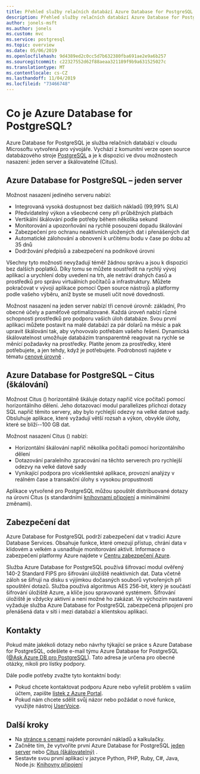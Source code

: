 ```yaml
---
title: Přehled služby relačních databází Azure Database for PostgreSQL
description: Přehled služby relačních databází Azure Database for PostgreSQL.
author: jonels-msft
ms.author: jonels
ms.custom: mvc
ms.service: postgresql
ms.topic: overview
ms.date: 05/06/2019
ms.openlocfilehash: 9d4389ed2c0cc5d7b632380fba691ae2e9a6b257
ms.sourcegitcommit: c22327552d62f88aeaa321189f9b9a631525027c
ms.translationtype: MT
ms.contentlocale: cs-CZ
ms.lasthandoff: 11/04/2019
ms.locfileid: "73466748"
---
```

# <a name="what-is-azure-database-for-postgresql"></a>Co je Azure Database for PostgreSQL?
Azure Database for PostgreSQL je služba relačních databází v cloudu Microsoftu vytvořená pro vývojáře. Vychází z komunitní verze open source databázového stroje [PostgreSQL](https://www.postgresql.org/) a je k dispozici ve dvou možnostech nasazení: jeden server a škálovatelné (Citus).

## <a name="azure-database-for-postgresql---single-server"></a>Azure Database for PostgreSQL – jeden server
Možnost nasazení jediného serveru nabízí:

- Integrovaná vysoká dostupnost bez dalších nákladů (99,99% SLA)
- Předvídatelný výkon a všeobecné ceny při průběžných platbách
- Vertikální škálování podle potřeby během několika sekund
- Monitorování a upozorňování na rychlé posouzení dopadu škálování
- Zabezpečení pro ochranu neaktivních uložených dat i přenášených dat
- Automatické zálohování a obnovení k určitému bodu v čase po dobu až 35 dnů
- Dodržování předpisů a zabezpečení na podnikové úrovni

Všechny tyto možnosti nevyžadují téměř žádnou správu a jsou k dispozici bez dalších poplatků. Díky tomu se můžete soustředit na rychlý vývoj aplikací a urychlení doby uvedení na trh, ale netráví drahých časů a prostředků pro správu virtuálních počítačů a infrastruktury. Můžete pokračovat v vývoji aplikace pomocí Open source nástrojů a platformy podle vašeho výběru, aniž byste se museli učit nové dovednosti.

Možnost nasazení na jeden server nabízí tři cenové úrovně: základní, Pro obecné účely a paměťově optimalizované. Každá úroveň nabízí různé schopnosti prostředků pro podporu vašich úloh databáze. Svou první aplikaci můžete postavit na malé databázi za pár dolarů na měsíc a pak upravit škálování tak, aby vyhovovalo potřebám vašeho řešení. Dynamická škálovatelnost umožňuje databázím transparentně reagovat na rychle se měnící požadavky na prostředky. Platíte jenom za prostředky, které potřebujete, a jen tehdy, když je potřebujete. Podrobnosti najdete v tématu [cenové úrovně](concepts-pricing-tiers.md) .

## <a name="azure-database-for-postgresql---hyperscale-citus"></a>Azure Database for PostgreSQL – Citus (škálování)
Možnost Citus () horizontálně škáluje dotazy napříč více počítači pomocí horizontálního dělení. Jeho dotazovací modul parallelizes příchozí dotazy SQL napříč těmito servery, aby bylo rychlejší odezvy na velké datové sady. Obsluhuje aplikace, které vyžadují větší rozsah a výkon, obvykle úlohy, které se blíží--100 GB dat.

Možnost nasazení Citus () nabízí:

- Horizontální škálování napříč několika počítači pomocí horizontálního dělení
- Dotazování paralelního zpracování na těchto serverech pro rychlejší odezvy na velké datové sady
- Vynikající podpora pro víceklientské aplikace, provozní analýzy v reálném čase a transakční úlohy s vysokou propustností

Aplikace vytvořené pro PostgreSQL můžou spouštět distribuované dotazy na úrovni Citus (s standardními [knihovnami připojení](./concepts-connection-libraries.md) a minimálními změnami).

## <a name="data-security"></a>Zabezpečení dat
Azure Database for PostgreSQL podrží zabezpečení dat v tradici Azure Database Services. Obsahuje funkce, které omezují přístup, chrání data v klidovém a velkém a usnadňuje monitorování aktivit. Informace o zabezpečení platformy Azure najdete v [Centru zabezpečení Azure](https://azure.microsoft.com/overview/trusted-cloud/).

Služba Azure Database for PostgreSQL používá šifrovací modul ověřený 140-2 Standard FIPS pro šifrování úložiště neaktivních dat. Data včetně záloh se šifrují na disku s výjimkou dočasných souborů vytvořených při spouštění dotazů. Služba používá algoritmus AES 256-bit, který je součástí šifrování úložiště Azure, a klíče jsou spravované systémem. Šifrování úložiště je vždycky aktivní a není možné ho zakázat. Ve výchozím nastavení vyžaduje služba Azure Database for PostgreSQL zabezpečená připojení pro přenášená data v síti i mezi databází a klientskou aplikací.

## <a name="contacts"></a>Kontakty
Pokud máte jakékoli dotazy nebo návrhy týkající se práce s Azure Database for PostgreSQL, odešlete e-mail týmu Azure Database for PostgreSQL ([@Ask Azure DB pro PostgreSQL](mailto:AskAzureDBforPostgreSQL@service.microsoft.com)). Tato adresa je určena pro obecné otázky, nikoli pro lístky podpory.

Dále podle potřeby zvažte tyto kontaktní body:
- Pokud chcete kontaktovat podporu Azure nebo vyřešit problém s vaším účtem, zapište [lístek z Azure Portal](https://portal.azure.com/?#blade/Microsoft_Azure_Support/HelpAndSupportBlade).
- Pokud nám chcete sdělit svůj názor nebo požádat o nové funkce, využijte nástroj [UserVoice](https://feedback.azure.com/forums/597976-azure-database-for-postgresql).

## <a name="next-steps"></a>Další kroky
- Na [stránce s cenami](https://azure.microsoft.com/pricing/details/postgresql/) najdete porovnání nákladů a kalkulačky.
- Začněte tím, že vytvoříte první Azure Database for PostgreSQL [jeden server](./quickstart-create-server-database-portal.md) nebo [Citus (škálovatelný)](./quickstart-create-hyperscale-portal.md) .
- Sestavte svou první aplikaci v jazyce Python, PHP, Ruby, C\#, Java, Node.js: [Knihovny připojení](./concepts-connection-libraries.md)
